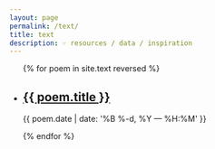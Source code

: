 ```yaml
---
layout: page
permalink: /text/
title: text
description: ☞ resources / data / inspiration
---
```


<ul class="post-list">
{% for poem in site.text reversed %}
    <li>
        <h2><a class="poem-title" href="{{ poem.url | prepend: site.baseurl }}">{{ poem.title }}</a></h2>
        <p class="post-meta">{{ poem.date | date: '%B %-d, %Y — %H:%M' }}</p>
      </li>
{% endfor %}
</ul>